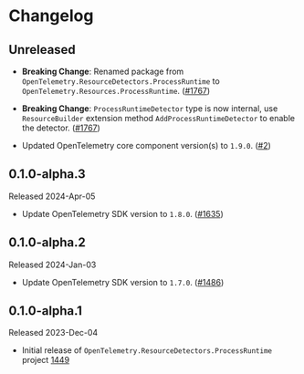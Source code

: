 # Changelog

## Unreleased

* **Breaking Change**: Renamed package from `OpenTelemetry.ResourceDetectors.ProcessRuntime`
  to `OpenTelemetry.Resources.ProcessRuntime`.
  ([#1767](https://github.com/open-telemetry/opentelemetry-dotnet-contrib/pull/1767))

* **Breaking Change**: `ProcessRuntimeDetector` type is now internal, use `ResourceBuilder`
  extension method `AddProcessRuntimeDetector` to enable the detector.
  ([#1767](https://github.com/open-telemetry/opentelemetry-dotnet-contrib/pull/1767))

* Updated OpenTelemetry core component version(s) to `1.9.0`.
  ([#2](https://github.com/CodeBlanchOrg/opentelemetry-dotnet-contrib/pull/2))

## 0.1.0-alpha.3

Released 2024-Apr-05

* Update OpenTelemetry SDK version to `1.8.0`.
  ([#1635](https://github.com/open-telemetry/opentelemetry-dotnet-contrib/pull/1635))

## 0.1.0-alpha.2

Released 2024-Jan-03

* Update OpenTelemetry SDK version to `1.7.0`.
  ([#1486](https://github.com/open-telemetry/opentelemetry-dotnet-contrib/pull/1486))

## 0.1.0-alpha.1

Released 2023-Dec-04

* Initial release of `OpenTelemetry.ResourceDetectors.ProcessRuntime` project
[1449](https://github.com/open-telemetry/opentelemetry-dotnet-contrib/pull/1449)
